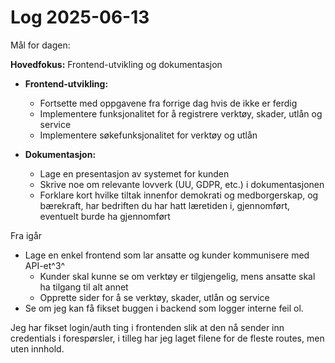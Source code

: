 # Log 2025-06-13

Mål for dagen:

**Hovedfokus:** Frontend-utvikling og dokumentasjon

- **Frontend-utvikling:**
  - Fortsette med oppgavene fra forrige dag hvis de ikke er ferdig
  - Implementere funksjonalitet for å registrere verktøy, skader, utlån og service
  - Implementere søkefunksjonalitet for verktøy og utlån

- **Dokumentasjon:**
  - Lage en presentasjon av systemet for kunden
  - Skrive noe om relevante lovverk (UU, GDPR, etc.) i dokumentasjonen
  - Forklare kort hvilke tiltak innenfor demokrati og medborgerskap, og bærekraft, har bedriften du har hatt læretiden i, gjennomført, eventuelt burde ha gjennomført

Fra igår

- Lage en enkel frontend som lar ansatte og kunder kommunisere med API-et^3^
  - Kunder skal kunne se om verktøy er tilgjengelig, mens ansatte skal ha tilgang til alt annet
  - Opprette sider for å se verktøy, skader, utlån og service
- Se om jeg kan få fikset buggen i backend som logger interne feil ol.

Jeg har fikset login/auth ting i frontenden slik at den nå sender inn credentials i forespørsler, i tilleg har jeg laget filene for de fleste routes, men uten innhold.

